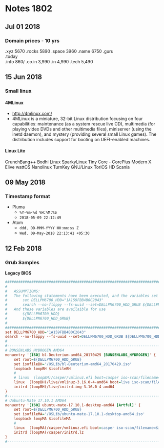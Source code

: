 # Notes 1802

## Jul 01 2018 
### Domain prices - 10 yrs
.xyz	5670
.rocks	5890
.space	3960
.name	6750
.guru	
.today	
.info	860/
.co.in	3,990
.in		4,990
.tech	5,490


## 15 Jun 2018

### Small linux
#### 4MLinux
- http://4mlinux.com/
- 4MLinux is a miniature, 32-bit Linux distribution focusing on four capabilities: maintenance (as a system rescue live CD), multimedia (for playing video DVDs and other multimedia files), miniserver (using the inetd daemon), and mystery (providing several small Linux games). The distribution includes support for booting on UEFI-enabled machines. 

#### Linux Lite
CrunchBang++
Bodhi Linux
SparkyLinux
Tiny Core - CorePlus
Modern X
Elive
wattOS
Nanolinux
TurnKey GNU/Linux
ToriOS
HD Scania



## 09 May 2018

### Timestamp format
- Pluma
	- `%Y-%m-%d %H:%M:%S`
	- `2018-05-09 22:12:49`
- Atom
	- `ddd, DD-MMM-YYYY HH:mm:ss Z`
	- `Wed, 09-May-2018 22:13:41 +05:30`


## 12 Feb 2018
### Grub Samples
**Legacy BIOS**
```cfg
####################################################################################################
#                                                                                                  #
#   ASSUMPTIONS:                                                                                   #
#   The following statements have been executed, and the variables set correctly                   #
#       set DELLPM6700_HDD="1A159FBB4B0C2043"                                                      #
#       search --no-floppy --fs-uuid --set=DELLPM6700_HDD_GRUB ${DELLPM6700_HDD}                   #
#   And these variables are availaible for use                                                     #
#       ${DELLPM6700_HDD}                                                                          #
#       ${DELLPM6700_HDD_GRUB}                                                                     #
#                                                                                                  #
####################################################################################################
set DELLPM6700_HDD="1A159FBB4B0C2043"                                                      #
search --no-floppy --fs-uuid --set=DELLPM6700_HDD_GRUB ${DELLPM6700_HDD}                   #
#
#--------------------------------------------------------------------------------------------------#
# BUNSENLABS_HYDROGEN AMD64
menuentry '[ISO] bl-Deuterium-amd64_20170429 [BUNSENLABS_HYDROGEN]' {
	set root=${DELLPM6700_HDD_GRUB}
	set isofileBH='/OSLib/bl-Deuterium-amd64_20170429.iso'
	loopback loopBH $isofileBH
	#
	# linux  (loopBH)/casper/vmlinuz.efi boot=casper iso-scan/filename=$isofileBH locale=en_US.UTF-8
	linux  (loopBH)/live/vmlinuz-3.16.0-4-amd64 boot=live iso-scan/filename=$isofileBH components quiet splash
	initrd (loopBH)/live/initrd.img-3.16.0-4-amd64
}
#--------------------------------------------------------------------------------------------------#
# Uubuntu-Mate 17.10.1 AMD64
menuentry '[ISO] ubuntu-mate-17.10.1-desktop-amd64 [Artful]' {
	set root=${DELLPM6700_HDD_GRUB}
	set isofileMA='/OSLib/ubuntu-mate-17.10.1-desktop-amd64.iso'
	loopback loopMA $isofileMA
	#
	linux  (loopMA)/casper/vmlinuz.efi boot=casper iso-scan/filename=$isofileMA locale=en_US.UTF-8
	initrd (loopMA)/casper/initrd.lz
}
#--------------------------------------------------------------------------------------------------#

```

